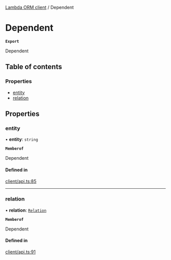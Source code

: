 [Lambda ORM client](../README.md) / Dependent

# Dependent

**`Export`**

Dependent

## Table of contents

### Properties

- [entity](Dependent.md#entity)
- [relation](Dependent.md#relation)

## Properties

### entity

• **entity**: `string`

**`Memberof`**

Dependent

#### Defined in

[client/api.ts:85](https://github.com/FlavioLionelRita/lambdaorm-client-node/blob/521cb11/src/lib/client/api.ts#L85)

___

### relation

• **relation**: [`Relation`](Relation.md)

**`Memberof`**

Dependent

#### Defined in

[client/api.ts:91](https://github.com/FlavioLionelRita/lambdaorm-client-node/blob/521cb11/src/lib/client/api.ts#L91)
